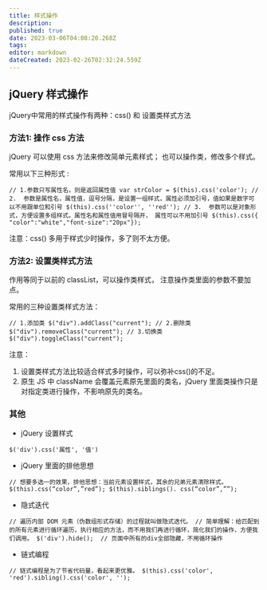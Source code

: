 ```yaml
---
title: 样式操作
description: 
published: true
date: 2023-03-06T04:08:20.268Z
tags: 
editor: markdown
dateCreated: 2023-02-26T02:32:24.559Z
---
```


## jQuery 样式操作

jQuery中常用的样式操作有两种：css() 和 设置类样式方法

### 方法1: 操作 css 方法

jQuery 可以使用 css 方法来修改简单元素样式； 也可以操作类，修改多个样式。

常用以下三种形式 :

`// 1.参数只写属性名，则是返回属性值 var strColor = $(this).css('color'); // 2.  参数是属性名，属性值，逗号分隔，是设置一组样式，属性必须加引号，值如果是数字可以不用跟单位和引号 $(this).css(''color'', ''red''); // 3.  参数可以是对象形式，方便设置多组样式。属性名和属性值用冒号隔开， 属性可以不用加引号 $(this).css({ "color":"white","font-size":"20px"});`

注意：css() 多用于样式少时操作，多了则不太方便。

### 方法2: 设置类样式方法

作用等同于以前的 classList，可以操作类样式， 注意操作类里面的参数不要加点。

常用的三种设置类样式方法：

`// 1.添加类 $("div").addClass("current"); // 2.删除类 $("div").removeClass("current"); // 3.切换类 $("div").toggleClass("current");`

注意：

1. 设置类样式方法比较适合样式多时操作，可以弥补css()的不足。
2. 原生 JS 中 className 会覆盖元素原先里面的类名，jQuery 里面类操作只是对指定类进行操作，不影响原先的类名。

### 其他

* jQuery 设置样式

`$('div').css('属性', '值')`

* jQuery 里面的排他思想

`// 想要多选一的效果，排他思想：当前元素设置样式，其余的兄弟元素清除样式。 $(this).css(“color”,”red”); $(this).siblings(). css(“color”,””);`

* 隐式迭代

`// 遍历内部 DOM 元素（伪数组形式存储）的过程就叫做隐式迭代。 // 简单理解：给匹配到的所有元素进行循环遍历，执行相应的方法，而不用我们再进行循环，简化我们的操作，方便我们调用。 $('div').hide();  // 页面中所有的div全部隐藏，不用循环操作`

* 链式编程

`// 链式编程是为了节省代码量，看起来更优雅。 $(this).css('color', 'red').sibling().css('color', '');`